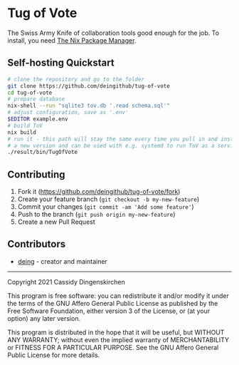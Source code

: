 # Tug of Vote

The Swiss Army Knife of collaboration tools good enough for the job. To install, you need [The Nix Package Manager](https://nixos.org).

## Self-hosting Quickstart

```sh
# clone the repository and go to the folder
git clone https://github.com/deingithub/tug-of-vote
cd tug-of-vote
# prepare database
nix-shell --run "sqlite3 tov.db '.read schema.sql'"
# adjust configuration, save as '.env'
$EDITOR example.env
# build ToV
nix build
# run it - this path will stay the same every time you pull in and install
# a new version and can be used with e.g. systemd to run ToV as a service
./result/bin/TugOfVote
```

## Contributing

1. Fork it (<https://github.com/deingithub/tug-of-vote/fork>)
2. Create your feature branch (`git checkout -b my-new-feature`)
3. Commit your changes (`git commit -am 'Add some feature'`)
4. Push to the branch (`git push origin my-new-feature`)
5. Create a new Pull Request

## Contributors

- [deing](https://github.com/deingithub) - creator and maintainer

---

Copyright 2021 Cassidy Dingenskirchen

This program is free software: you can redistribute it and/or modify
it under the terms of the GNU Affero General Public License as published by
the Free Software Foundation, either version 3 of the License, or
(at your option) any later version.

This program is distributed in the hope that it will be useful,
but WITHOUT ANY WARRANTY; without even the implied warranty of
MERCHANTABILITY or FITNESS FOR A PARTICULAR PURPOSE.  See the
GNU Affero General Public License for more details.
